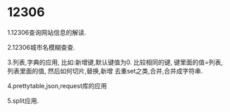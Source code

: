# 12306

1.12306查询网站信息的解读.

2.12306城市名模糊查查.

3.列表,字典的应用, 比如:新增键,默认键值为0. 比较相同的键, 键里面的值=列表,列表里面的值, 然后如何切片,替换,新增
去重set之类,合并,合并成字符串.

4.prettytable,json,request库的应用

5.split应用.
